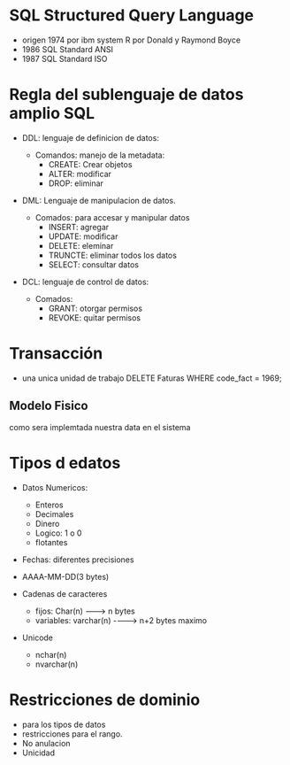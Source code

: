 # SQL Structured Query Language
- origen 1974 por ibm system R por Donald y Raymond Boyce
- 1986 SQL Standard ANSI
- 1987 SQL Standard ISO

# Regla del sublenguaje de datos amplio SQL

- DDL: lenguaje de definicion de datos:
    - Comandos: manejo de la metadata:
        - CREATE: Crear objetos
        - ALTER: modificar
        - DROP: eliminar

- DML: Lenguaje de manipulacion de datos.
    - Comados: para accesar y manipular datos
        - INSERT: agregar
        - UPDATE: modificar
        - DELETE: eleminar
        - TRUNCTE: eliminar todos los datos
        - SELECT: consultar datos
        

- DCL: lenguaje de control de datos:
    - Comados:
        - GRANT: otorgar permisos
        - REVOKE: quitar permisos


# Transacción
- una unica unidad de trabajo
DELETE Faturas
WHERE code_fact = 1969;

## Modelo Fisico
como sera implemtada nuestra data en el sistema


# Tipos d edatos
- Datos Numericos:
    - Enteros
    - Decimales
    - Dinero
    - Logico: 1 o 0
    - flotantes

- Fechas:
diferentes precisiones
- AAAA-MM-DD(3 bytes)

- Cadenas de caracteres
    - fijos: Char(n) ---> n bytes
    - variables: varchar(n) ----> n+2 bytes maximo

- Unicode
    - nchar(n)
    - nvarchar(n)

# Restricciones de dominio
- para los tipos de datos
- restricciones para el rango.
- No anulacion
- Unicidad

